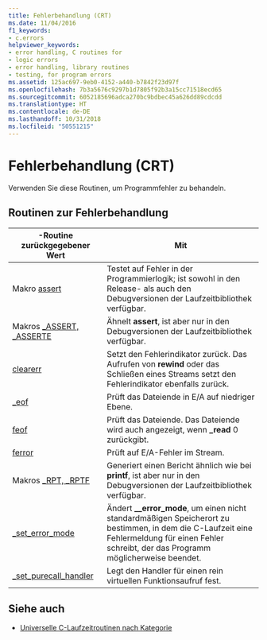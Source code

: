 ```yaml
---
title: Fehlerbehandlung (CRT)
ms.date: 11/04/2016
f1_keywords:
- c.errors
helpviewer_keywords:
- error handling, C routines for
- logic errors
- error handling, library routines
- testing, for program errors
ms.assetid: 125ac697-9eb0-4152-a440-b7842f23d97f
ms.openlocfilehash: 7b3a5676c9297b1d7805f92b3a15cc71518ecd65
ms.sourcegitcommit: 6052185696adca270bc9bdbec45a626dd89cdcdd
ms.translationtype: HT
ms.contentlocale: de-DE
ms.lasthandoff: 10/31/2018
ms.locfileid: "50551215"
---
```

# <a name="error-handling-crt"></a>Fehlerbehandlung (CRT)

Verwenden Sie diese Routinen, um Programmfehler zu behandeln.

## <a name="error-handling-routines"></a>Routinen zur Fehlerbehandlung

|-Routine zurückgegebener Wert|Mit|
|-------------|---------|
|Makro [assert](../c-runtime-library/reference/assert-macro-assert-wassert.md)|Testet auf Fehler in der Programmierlogik; ist sowohl in den Release- als auch den Debugversionen der Laufzeitbibliothek verfügbar.|
|Makros [_ASSERT, _ASSERTE](../c-runtime-library/reference/assert-asserte-assert-expr-macros.md)|Ähnelt **assert**, ist aber nur in den Debugversionen der Laufzeitbibliothek verfügbar.|
|[clearerr](../c-runtime-library/reference/clearerr.md)|Setzt den Fehlerindikator zurück. Das Aufrufen von **rewind** oder das Schließen eines Streams setzt den Fehlerindikator ebenfalls zurück.|
|[_eof](../c-runtime-library/reference/eof.md)|Prüft das Dateiende in E/A auf niedriger Ebene.|
|[feof](../c-runtime-library/reference/feof.md)|Prüft das Dateiende. Das Dateiende wird auch angezeigt, wenn **_read** 0 zurückgibt.|
|[ferror](../c-runtime-library/reference/ferror.md)|Prüft auf E/A-Fehler im Stream.|
|Makros [_RPT, _RPTF](../c-runtime-library/reference/rpt-rptf-rptw-rptfw-macros.md)|Generiert einen Bericht ähnlich wie bei **printf**, ist aber nur in den Debugversionen der Laufzeitbibliothek verfügbar.|
|[_set_error_mode](../c-runtime-library/reference/set-error-mode.md)|Ändert **__error_mode**, um einen nicht standardmäßigen Speicherort zu bestimmen, in dem die C-Laufzeit eine Fehlermeldung für einen Fehler schreibt, der das Programm möglicherweise beendet.|
|[_set_purecall_handler](../c-runtime-library/reference/get-purecall-handler-set-purecall-handler.md)|Legt den Handler für einen rein virtuellen Funktionsaufruf fest.|

## <a name="see-also"></a>Siehe auch

- [Universelle C-Laufzeitroutinen nach Kategorie](../c-runtime-library/run-time-routines-by-category.md)
